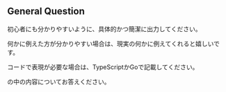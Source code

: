 ## General Question

初心者にも分かりやすいように、具体的かつ簡潔に出力してください。

何かに例えた方が分かりやすい場合は、現実の何かに例えてくれると嬉しいです。

コードで表現が必要な場合は、TypeScriptかGoで記載してください。

<content></content>の中の内容についてお答えください。

<content>
</content>

